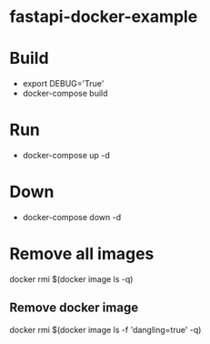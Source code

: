 # fastapi-docker-example

# Build
- export DEBUG='True'
- docker-compose build

# Run
- docker-compose up -d

# Down
- docker-compose down -d

# Remove all images
docker rmi $(docker image ls -q)

## Remove docker image <none>
docker rmi $(docker image ls -f 'dangling=true' -q)
